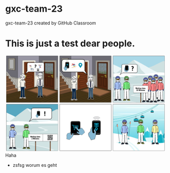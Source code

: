 # gxc-team-23
gxc-team-23 created by GitHub Classroom

This is just a test dear people.
==
![](Storyboard.jpg)
Haha
* zsfsg worum es geht
